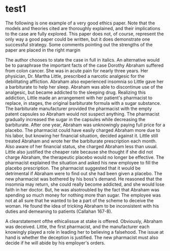 # test1
The following is one example of a very good ethics paper. Note that the models and theories cited are thoroughly explained, and their implications to the case are fully explored. This paper does not, of course, represent the only way a good paper could be written, but it does demonstrate one successful strategy. Some comments pointing out the strengths of the paper are placed in the right margin

The author chooses to state the case in full in italics. An alternative would be to paraphrase the important facts of the case
Dorothy Abraham suffered from colon cancer. She was in acute pain for nearly three years. Her physician, Dr. Martha Little, prescribed a narcotic analgesic for the debilitating affliction. Abraham also experienced insomnia so Little gave her a barbiturate to help her sleep. Abraham was able to discontinue use of the analgesic, but became addicted to the sleeping drug. Realizing this addiction, Little made an arrangement with her patient's pharmacist to replace, in stages, the original barbiturate formula with a sugar substance. The barbiturate manufacturer provided the pharmacist with the empty patent capsules so Abraham would not suspect anything. The pharmacist gradually increased the sugar in the capsules while decreasing the barbiturate. After one year, Abraham was unknowingly paying full price for a placebo. The pharmacist could have easily charged Abraham more due to his labor, but knowing her financial situation, decided against it. Little still treated Abraham and wrote her the barbiturate prescription each month. Also aware of her financial status, she charged Abraham less than usual. Little also justified the cheaper rate because she thought if she did not charge Abraham, the therapeutic placebo would no longer be effective.
The pharmacist explained the situation and asked his new employee to fill the placebo prescription. The pharmacist suggested that it would be detrimental if Abraham were to find out she had been given a placebo. The new pharmacist was bothered by his boss's demand. He reasoned that the insomnia may return, she could really become addicted, and she would lose faith in her doctor. But, he was alsotroubled by the fact that Abraham was spending so much money for nothing more than sugar. The employee was not at all sure that he wanted to be a part of the scheme to deceive the woman. He found the idea of tricking Abraham to be inconsistent with his duties and demeaning to patients (Callahan 167-8).

A clearstatement ofthe ethicalissue at stake is offered.
Obviously, Abraham was deceived. Little, the first pharmacist, and the manufacturer each knowingly played a role in leading her to believing a falsehood. The issue at hand is whether the deception is justified. The new pharmacist must also decide if he will abide by his employer's orders.
